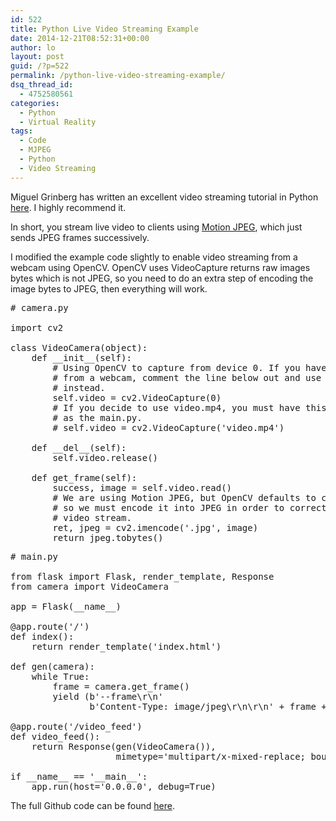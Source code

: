 ```yaml
---
id: 522
title: Python Live Video Streaming Example
date: 2014-12-21T08:52:31+00:00
author: lo
layout: post
guid: /?p=522
permalink: /python-live-video-streaming-example/
dsq_thread_id:
  - 4752580561
categories:
  - Python
  - Virtual Reality
tags:
  - Code
  - MJPEG
  - Python
  - Video Streaming
---
```

Miguel Grinberg has written an excellent video streaming tutorial in Python <a href="http://blog.miguelgrinberg.com/post/video-streaming-with-flask" target="_blank">here</a>. I highly recommend it.

In short, you stream live video to clients using <a href="http://en.wikipedia.org/wiki/Motion_JPEG" target="_blank">Motion JPEG</a>, which just sends JPEG frames successively.

I modified the example code slightly to enable video streaming from a webcam using OpenCV. OpenCV uses VideoCapture returns raw images bytes which is not JPEG, so you need to do an extra step of encoding the image bytes to JPEG, then everything will work.

<pre># camera.py

import cv2

class VideoCamera(object):
    def __init__(self):
        # Using OpenCV to capture from device 0. If you have trouble capturing
        # from a webcam, comment the line below out and use a video file
        # instead.
        self.video = cv2.VideoCapture(0)
        # If you decide to use video.mp4, you must have this file in the folder
        # as the main.py.
        # self.video = cv2.VideoCapture('video.mp4')
    
    def __del__(self):
        self.video.release()
    
    def get_frame(self):
        success, image = self.video.read()
        # We are using Motion JPEG, but OpenCV defaults to capture raw images,
        # so we must encode it into JPEG in order to correctly display the
        # video stream.
        ret, jpeg = cv2.imencode('.jpg', image)
        return jpeg.tobytes()</pre>

<pre># main.py

from flask import Flask, render_template, Response
from camera import VideoCamera

app = Flask(__name__)

@app.route('/')
def index():
    return render_template('index.html')

def gen(camera):
    while True:
        frame = camera.get_frame()
        yield (b'--frame\r\n'
               b'Content-Type: image/jpeg\r\n\r\n' + frame + b'\r\n\r\n')

@app.route('/video_feed')
def video_feed():
    return Response(gen(VideoCamera()),
                    mimetype='multipart/x-mixed-replace; boundary=frame')

if __name__ == '__main__':
    app.run(host='0.0.0.0', debug=True)</pre>

The full Github code can be found <a href="https://github.com/log0/video_streaming_with_flask_example" target="_blank">here</a>.